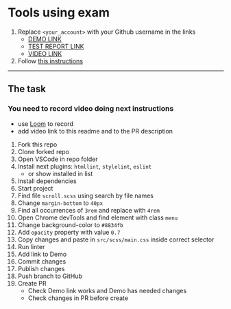 # Tools using exam
1. Replace `<your_account>` with your Github username in the links
    - [DEMO LINK](https://tyooma.github.io/tools-using-exam/)
    - [TEST REPORT LINK](https://tyooma.github.io/tools-using-exam/report/html_report/)
    - [VIDEO LINK](https://www.loom.com/share/47a7c0d000564004984e1bbcafb2a82c)
2. Follow [this instructions](https://mate-academy.github.io/layout_task-guideline/)
___

## The task
### You need to record video doing next instructions
- use [Loom](https://www.loom.com) to record
- add video link to this readme and to the PR description

1. Fork this repo
1. Clone forked repo
1. Open VSCode in repo folder
1. Install next plugins: `htmllint`, `stylelint`, `eslint`
    - or show installed in list
1. Install dependencies
1. Start project
1. Find file `scroll.scss` using search by file names
1. Change `margin-bottom` to `40px`
1. Find all occurrences of `3rem` and replace with `4rem`
1. Open Chrome devTools and find element with class `menu`
1. Change background-color to `#8834fb`
1. Add `opacity` property with value `0.7`
1. Copy changes and paste in `src/scss/main.css` inside correct selector
1. Run linter
1. Add link to Demo
1. Commit changes
1. Publish changes
1. Push branch to GitHub
1. Create PR
    - Check Demo link works and Demo has needed changes
    - Check changes in PR before create
